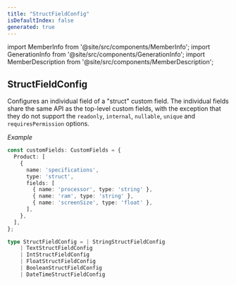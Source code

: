 ```yaml
---
title: "StructFieldConfig"
isDefaultIndex: false
generated: true
---
```

<!-- This file was generated from the Vendure source. Do not modify. Instead, re-run the "docs:build" script -->
import MemberInfo from '@site/src/components/MemberInfo';
import GenerationInfo from '@site/src/components/GenerationInfo';
import MemberDescription from '@site/src/components/MemberDescription';


## StructFieldConfig

<GenerationInfo sourceFile="packages/core/src/config/custom-field/custom-field-types.ts" sourceLine="209" packageName="@vendure/core" since="3.1.0" />

Configures an individual field of a "struct" custom field. The individual fields share
the same API as the top-level custom fields, with the exception that they do not support the
`readonly`, `internal`, `nullable`, `unique` and `requiresPermission` options.

*Example*

```ts
const customFields: CustomFields = {
  Product: [
    {
      name: 'specifications',
      type: 'struct',
      fields: [
        { name: 'processor', type: 'string' },
        { name: 'ram', type: 'string' },
        { name: 'screenSize', type: 'float' },
      ],
    },
  ],
};
```

```ts title="Signature"
type StructFieldConfig = | StringStructFieldConfig
    | TextStructFieldConfig
    | IntStructFieldConfig
    | FloatStructFieldConfig
    | BooleanStructFieldConfig
    | DateTimeStructFieldConfig
```
